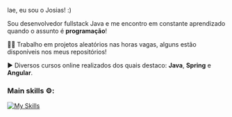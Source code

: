 lae, eu sou o Josias! :)

Sou desenvolvedor fullstack Java e me encontro em constante aprendizado quando o assunto é **programação**!

🧑‍💻 Trabalho em projetos aleatórios nas horas vagas, alguns estão disponíveis nos meus repositórios!

▶️ Diversos cursos online realizados dos quais destaco: **Java**, **Spring** e **Angular**.

### Main skills ⚙️:
[![My Skills](https://skillicons.dev/icons?i=typescript,js,html,css,angular,jquery,java,spring,maven,postman,postgresql,nodejs,git&theme=light)](https://skillicons.dev)
